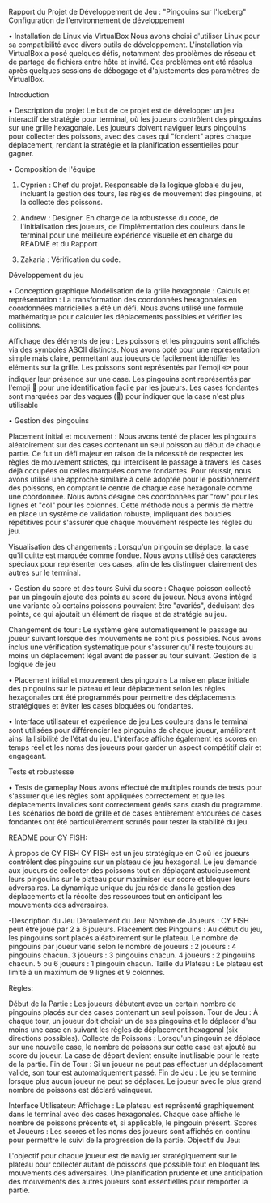 Rapport du Projet de Développement de Jeu : "Pingouins sur l'Iceberg"
Configuration de l'environnement de développement

•	Installation de Linux via VirtualBox 
Nous avons choisi d'utiliser Linux pour sa compatibilité avec divers outils de développement. L'installation via VirtualBox a posé quelques défis, notamment des problèmes de réseau et de partage de fichiers entre hôte et invité. Ces problèmes ont été résolus après quelques sessions de débogage et d'ajustements des paramètres de VirtualBox.

Introduction

•	Description du projet 
Le but de ce projet est de développer un jeu interactif de stratégie pour terminal, où les joueurs contrôlent des pingouins sur une grille hexagonale. Les joueurs doivent naviguer leurs pingouins pour collecter des poissons, avec des cases qui "fondent" après chaque déplacement, rendant la stratégie et la planification essentielles pour gagner.

•	Composition de l'équipe

1.	Cyprien : Chef du projet.
Responsable de la logique globale du jeu, incluant la gestion des tours, les règles de mouvement des pingouins, et la collecte des poissons.

2.	Andrew : Designer.
En charge de la robustesse du code, de l'initialisation des joueurs, de l’implémentation des couleurs dans le terminal pour une meilleure expérience visuelle et en charge du README et du Rapport

3.	Zakaria : Vérification du code.

Développement du jeu

•	Conception graphique
Modélisation de la grille hexagonale :
Calculs et représentation :
La transformation des coordonnées hexagonales en coordonnées matricielles a été un défi. Nous avons utilisé une formule mathématique pour calculer les déplacements possibles et vérifier les collisions.

Affichage des éléments de jeu :
Les poissons et les pingouins sont affichés via des symboles ASCII distincts. Nous avons opté pour une représentation simple mais claire, permettant aux joueurs de facilement identifier les éléments sur la grille.
Les poissons sont représentés par l'emoji 🐟 pour indiquer leur présence sur une case.
Les pingouins sont représentés par l'emoji 🐧 pour une identification facile par les joueurs.
Les cases fondantes sont marquées par des vagues (🌊) pour indiquer que la case n'est plus utilisable

•	Gestion des pingouins

Placement initial et mouvement :
Nous avons tenté de placer les pingouins aléatoirement sur des cases contenant un seul poisson au début de chaque partie. Ce fut un défi majeur en raison de la nécessité de respecter les règles de mouvement strictes, qui interdisent le passage à travers les cases déjà occupées ou celles marquées comme fondantes. Pour réussir, nous avons utilisé une approche similaire à celle adoptée pour le positionnement des poissons, en comptant le centre de chaque case hexagonale comme une coordonnée. Nous avons désigné ces coordonnées par "row" pour les lignes et "col" pour les colonnes. Cette méthode nous a permis de mettre en place un système de validation robuste, impliquant des boucles répétitives pour s'assurer que chaque mouvement respecte les règles du jeu.

Visualisation des changements :
Lorsqu'un pingouin se déplace, la case qu'il quitte est marquée comme fondue. Nous avons utilisé des caractères spéciaux pour représenter ces cases, afin de les distinguer clairement des autres sur le terminal.

•	Gestion du score et des tours
Suivi du score :
Chaque poisson collecté par un pingouin ajoute des points au score du joueur. Nous avons intégré une variante où certains poissons pouvaient être "avariés", déduisant des points, ce qui ajoutait un élément de risque et de stratégie au jeu.

Changement de tour :
Le système gère automatiquement le passage au joueur suivant lorsque des mouvements ne sont plus possibles. Nous avons inclus une vérification systématique pour s'assurer qu'il reste toujours au moins un déplacement légal avant de passer au tour suivant.
Gestion de la logique de jeu

•	Placement initial et mouvement des pingouins 
La mise en place initiale des pingouins sur le plateau et leur déplacement selon les règles hexagonales ont été programmés pour permettre des déplacements stratégiques et éviter les cases bloquées ou fondantes.

•	Interface utilisateur et expérience de jeu 
Les couleurs dans le terminal sont utilisées pour différencier les pingouins de chaque joueur, améliorant ainsi la lisibilité de l'état du jeu.
L'interface affiche également les scores en temps réel et les noms des joueurs pour garder un aspect compétitif clair et engageant.

Tests et robustesse

•	Tests de gameplay 
Nous avons effectué de multiples rounds de tests pour s'assurer que les règles sont appliquées correctement et que les déplacements invalides sont correctement gérés sans crash du programme.
Les scénarios de bord de grille et de cases entièrement entourées de cases fondantes ont été particulièrement scrutés pour tester la stabilité du jeu.






README pour CY FISH:

À propos de CY FISH
CY FISH est un jeu stratégique en C où les joueurs contrôlent des pingouins sur un plateau de jeu hexagonal. Le jeu demande aux joueurs de collecter des poissons tout en déplaçant astucieusement leurs pingouins sur le plateau pour maximiser leur score et bloquer leurs adversaires. La dynamique unique du jeu réside dans la gestion des déplacements et la récolte des ressources tout en anticipant les mouvements des adversaires.

-Description du Jeu
Déroulement du Jeu:
Nombre de Joueurs : CY FISH peut être joué par 2 à 6 joueurs.
Placement des Pingouins : Au début du jeu, les pingouins sont placés aléatoirement sur le plateau. Le nombre de pingouins par joueur varie selon le nombre de joueurs :
2 joueurs : 4 pingouins chacun.
3 joueurs : 3 pingouins chacun.
4 joueurs : 2 pingouins chacun.
5 ou 6 joueurs : 1 pingouin chacun.
Taille du Plateau : Le plateau est limité à un maximum de 9 lignes et 9 colonnes.

Règles:

Début de la Partie : Les joueurs débutent avec un certain nombre de pingouins placés sur des cases contenant un seul poisson.
Tour de Jeu : À chaque tour, un joueur doit choisir un de ses pingouins et le déplacer d'au moins une case en suivant les règles de déplacement hexagonal (six directions possibles).
Collecte de Poissons : Lorsqu'un pingouin se déplace sur une nouvelle case, le nombre de poissons sur cette case est ajouté au score du joueur. La case de départ devient ensuite inutilisable pour le reste de la partie.
Fin de Tour : Si un joueur ne peut pas effectuer un déplacement valide, son tour est automatiquement passé.
Fin de Jeu : Le jeu se termine lorsque plus aucun joueur ne peut se déplacer. Le joueur avec le plus grand nombre de poissons est déclaré vainqueur.

Interface Utilisateur:
Affichage : Le plateau est représenté graphiquement dans le terminal avec des cases hexagonales. Chaque case affiche le nombre de poissons présents et, si applicable, le pingouin présent.
Scores et Joueurs : Les scores et les noms des joueurs sont affichés en continu pour permettre le suivi de la progression de la partie.
Objectif du Jeu:

L'objectif pour chaque joueur est de naviguer stratégiquement sur le plateau pour collecter autant de poissons que possible tout en bloquant les mouvements des adversaires. Une planification prudente et une anticipation des mouvements des autres joueurs sont essentielles pour remporter la partie.
